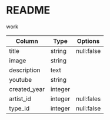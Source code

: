 # README

work

| Column     | Type  | Options  |
|------------|-------|----------|
|title       |string |null:false|
|image       |string |          |
|description |text   |          |
|youtube     |string |          |
|created_year|integer|          |
|artist_id   |integer|null:fales|
|type_id     |integer|null:false|